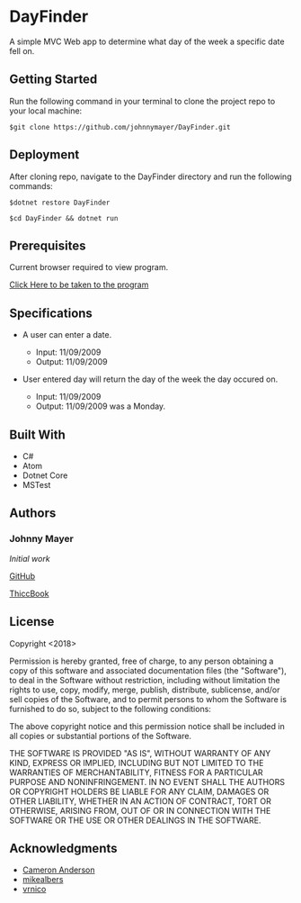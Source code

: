 # DayFinder

A simple MVC Web app to determine what day of the week a specific date fell on.

## Getting Started

Run the following command in your terminal to clone the project repo to your local machine:

```$git clone https://github.com/johnnymayer/DayFinder.git```

## Deployment

After cloning repo, navigate to the DayFinder directory and run the following commands:

```$dotnet restore DayFinder```

```$cd DayFinder && dotnet run```

## Prerequisites
Current browser required to view program.

[Click Here to be taken to the program](http://localhost:5000/)

## Specifications
* A user can enter a date.

  * Input: 11/09/2009
  * Output: 11/09/2009

* User entered day will return the day of the week the day occured on.

  * Input: 11/09/2009
  * Output: 11/09/2009 was a Monday.



## Built With

* C#
* Atom
* Dotnet Core
* MSTest

## Authors

### **Johnny Mayer**

*Initial work*

[GitHub](https://github.com/johnnymayer)

[ThiccBook](https://www.thiccbook.com)

## License

Copyright <2018> <JOHNNY MAYER>

Permission is hereby granted, free of charge, to any person obtaining a copy of this software and associated documentation files (the "Software"), to deal in the Software without restriction, including without limitation the rights to use, copy, modify, merge, publish, distribute, sublicense, and/or sell copies of the Software, and to permit persons to whom the Software is furnished to do so, subject to the following conditions:

The above copyright notice and this permission notice shall be included in all copies or substantial portions of the Software.

THE SOFTWARE IS PROVIDED "AS IS", WITHOUT WARRANTY OF ANY KIND, EXPRESS OR IMPLIED, INCLUDING BUT NOT LIMITED TO THE WARRANTIES OF MERCHANTABILITY, FITNESS FOR A PARTICULAR PURPOSE AND NONINFRINGEMENT. IN NO EVENT SHALL THE AUTHORS OR COPYRIGHT HOLDERS BE LIABLE FOR ANY CLAIM, DAMAGES OR OTHER LIABILITY, WHETHER IN AN ACTION OF CONTRACT, TORT OR OTHERWISE, ARISING FROM, OUT OF OR IN CONNECTION WITH THE SOFTWARE OR THE USE OR OTHER DEALINGS IN THE SOFTWARE.

## Acknowledgments

* [Cameron Anderson](https://github.com/camander321)
* [mikealbers](https://github.com/mikealbers)
* [vrnico](https://github.com/vrnico)
